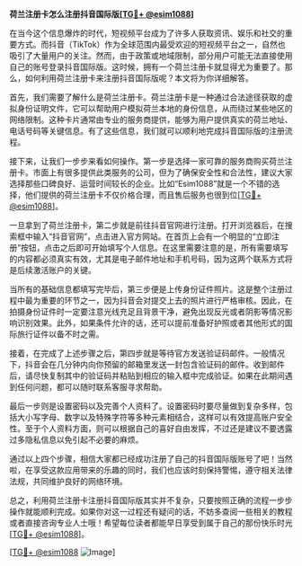 **荷兰注册卡怎么注册抖音国际版[[TG💪+ @esim1088](https://t.me/s/esim1088)]**

在当今这个信息爆炸的时代，短视频平台成为了许多人获取资讯、娱乐和社交的重要方式。而抖音（TikTok）作为全球范围内最受欢迎的短视频平台之一，自然也吸引了大量用户的关注。然而，由于政策或地域限制，部分用户可能无法直接使用自己的账号登录抖音国际版。这时候，拥有一个荷兰注册卡就显得尤为重要了。那么，如何利用荷兰注册卡来注册抖音国际版呢？本文将为你详细解答。

首先，我们需要了解什么是荷兰注册卡。荷兰注册卡是一种通过合法途径获取的虚拟身份证明文件，它可以帮助用户模拟荷兰本地的身份信息，从而绕过某些地区的网络限制。这种卡片通常由专业的服务商提供，能够为用户提供真实的荷兰地址、电话号码等关键信息。有了这些信息，我们就可以顺利地完成抖音国际版的注册流程。

接下来，让我们一步步来看如何操作。第一步是选择一家可靠的服务商购买荷兰注册卡。市面上有很多提供此类服务的公司，但为了确保安全性和合法性，建议大家选择那些口碑良好、运营时间较长的企业。比如“Esim1088”就是一个不错的选择，他们提供的荷兰注册卡不仅价格合理，而且售后服务也很到位[[TG💪+ @esim1088](https://t.me/s/esim1088)]。

一旦拿到了荷兰注册卡，第二步就是前往抖音官网进行注册。打开浏览器后，在搜索框中输入“抖音官网”，点击进入官方网站。在首页上会有一个明显的“立即注册”按钮，点击之后即可开始填写个人信息。在这里需要注意的是，所有需要填写的内容都必须真实有效，尤其是电子邮件地址和手机号码，因为这两个联系方式将是后续激活账户的关键。

当所有的基础信息都填写完毕后，第三步便是上传身份证件照片。这是整个注册过程中最为重要的环节之一，因为抖音会对提交上去的照片进行严格审核。因此，在拍摄身份证件时一定要注意光线充足且背景干净，避免出现反光或者阴影等情况影响识别效果。此外，如果条件允许的话，还可以提前准备好护照或者其他形式的国际旅行证件以备不时之需。

接着，在完成了上述步骤之后，第四步就是等待官方发送验证码邮件。一般情况下，抖音会在几分钟内向你预留的邮箱里发送一封包含验证码的邮件。收到邮件后，请尽快复制其中的验证码并粘贴到相应的输入框中完成验证。如果在此期间遇到任何问题，都可以随时联系客服寻求帮助。

最后一步则是设置密码以及完善个人资料了。设置密码时要尽量做到复杂多样，包括大小写字母、数字以及特殊字符等多种元素相结合，这样可以有效提高账户安全性。至于个人资料方面，则可以根据自己的喜好自由发挥，不过还是建议不要透露过多隐私信息以免引起不必要的麻烦。

通过以上四个步骤，相信大家都已经成功注册了自己的抖音国际版账号了吧！当然啦，在享受这款应用带来的乐趣的同时，我们也应该时刻保持警惕，遵守相关法律法规，共同维护良好的网络环境。

总之，利用荷兰注册卡注册抖音国际版其实并不复杂，只要按照正确的流程一步步操作就能顺利完成。如果你对这一过程还有疑问的话，不妨多查阅一些相关的教程或者直接咨询专业人士哦！希望每位读者都能早日享受到属于自己的那份快乐时光[[TG💪+ @esim1088](https://t.me/s/esim1088)]。

[[TG💪+ @esim1088](https://t.me/s/esim1088) ![Image](https://i.postimg.cc/4NQfJmqS/Snipaste-2025-05-13-00-14-12.png)]